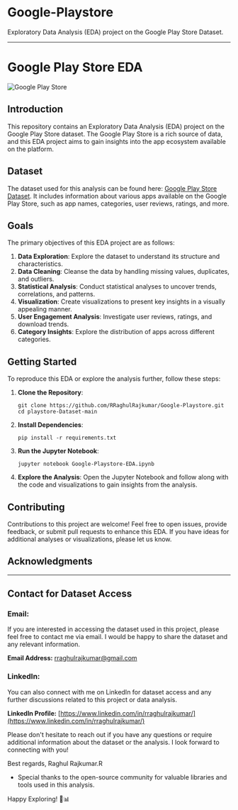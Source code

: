 # Google-Playstore
Exploratory Data Analysis (EDA) project on the Google Play Store Dataset.

---

# Google Play Store EDA

![Google Play Store](https://www.gstatic.com/android/market_images/web/play_prism_hlock_2x.png)

## Introduction

This repository contains an Exploratory Data Analysis (EDA) project on the Google Play Store dataset. The Google Play Store is a rich source of data, and this EDA project aims to gain insights into the app ecosystem available on the platform.

## Dataset

The dataset used for this analysis can be found here: [Google Play Store Dataset](https://www.kaggle.com/lava18/google-play-store-apps). It includes information about various apps available on the Google Play Store, such as app names, categories, user reviews, ratings, and more.

## Goals

The primary objectives of this EDA project are as follows:
1. **Data Exploration**: Explore the dataset to understand its structure and characteristics.
2. **Data Cleaning**: Cleanse the data by handling missing values, duplicates, and outliers.
3. **Statistical Analysis**: Conduct statistical analyses to uncover trends, correlations, and patterns.
4. **Visualization**: Create visualizations to present key insights in a visually appealing manner.
5. **User Engagement Analysis**: Investigate user reviews, ratings, and download trends.
6. **Category Insights**: Explore the distribution of apps across different categories.

## Getting Started

To reproduce this EDA or explore the analysis further, follow these steps:

1. **Clone the Repository**:
   ```
   git clone https://github.com/RRaghulRajkumar/Google-Playstore.git
   cd playstore-Dataset-main
   ```

2. **Install Dependencies**:
   ```
   pip install -r requirements.txt
   ```

3. **Run the Jupyter Notebook**:
   ```
   jupyter notebook Google-Playstore-EDA.ipynb
   ```

4. **Explore the Analysis**:
   Open the Jupyter Notebook and follow along with the code and visualizations to gain insights from the analysis.

## Contributing

Contributions to this project are welcome! Feel free to open issues, provide feedback, or submit pull requests to enhance this EDA. If you have ideas for additional analyses or visualizations, please let us know.


## Acknowledgments

---

## Contact for Dataset Access

### Email:
If you are interested in accessing the dataset used in this project, please feel free to contact me via email. I would be happy to share the dataset and any relevant information.

**Email Address:** [rraghulrajkumar@gmail.com](mailto:rraghulrajkumar@gmail.com)

### LinkedIn:
You can also connect with me on LinkedIn for dataset access and any further discussions related to this project or data analysis.

**LinkedIn Profile:** [https://www.linkedin.com/in/rraghulrajkumar/](https://www.linkedin.com/in/rraghulrajkumar/)

Please don't hesitate to reach out if you have any questions or require additional information about the dataset or the analysis. I look forward to connecting with you!

Best regards,
Raghul Rajkumar.R
- Special thanks to the open-source community for valuable libraries and tools used in this analysis.

Happy Exploring! 🚀📊
